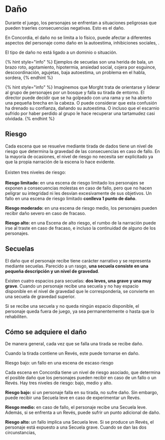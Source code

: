 # Daño

Durante el juego, los personajes se enfrentan a situaciones peligrosas que pueden traerles consecuencias negativas. Esto es el daño.

En Concordia, el daño no se limita a lo físico, puede afectar a diferentes aspectos del personaje como daño en la autoestima, inhibiciones sociales, .

El tipo de daño no está ligado a un dominio o situación.

{% hint style="info" %}
Ejemplos de secuelas son una herida de bala, un brazo roto, agotamiento, hipotermia, ansiedad social, cojera por esguince, descoordinación, agujetas, baja autoestima, un problema en el habla, sordera,&#x20;
{% endhint %}

{% hint style="info" %}
Imaginemos que Morght trata de orientarse y liderar al grupo de personajes por un bosque y falla su tirada de entorno. El director puede decidir que se ha golpeado con una rama y se ha abierto una pequeña brecha en la cabeza. O puede considerar que esta confusión ha drenado su confianza, dañando su autoestima. O incluso que el escarnio sufrido por haber perdido al grupo le hace recuperar una tartamudez casi olvidada.
{% endhint %}

## Riesgo

Cada escena que se resuelve mediante tirada de dados tiene un nivel de riesgo que determina la gravedad de las consecuencias en caso de fallo. En la mayoría de ocasiones, el nivel de riesgo no necesita ser explicitado ya que la propia narración de la escena lo hace evidente.\
\
Existen tres niveles de riesgo:\
\
**Riesgo limitado:** en una escena de riesgo limitado los personajes se exponen a consecuencias molestas en caso de fallo, pero que no hacen peligrar su integridad ni les desvían excesivamente de sus objetivos. Un fallo en una escena de riesgo limitado **conlleva 1 punto de daño**.

**Riesgo moderado:** en una escena de riesgo medio, los personajes pueden recibir daño severo en caso de fracaso.

**Riesgo alto:** en una Escena de alto riesgo, el rumbo de la narración puede irse al traste en caso de fracaso, e incluso la continuidad de alguno de los personajes.

## Secuelas

El daño que el personaje recibe tiene carácter narrativo y se representa mediante secuelas. Parecido a un rasgo, **una secuela consiste en una pequeña descripción y un nivel de gravedad**.

Existen cuatro espacios para secuelas: **dos leves, una grave y una muy grave**. Cuando un personaje recibe una secuela y no hay espacio disponible en el nivel de gravedad que le correspondería, se convierte en una secuela de gravedad superior.

Si se recibe una secuela y no queda ningún espacio disponible, el personaje queda fuera de juego, ya sea permanentemente o hasta que lo rehabiliten.

## Cómo se adquiere el daño

De manera general, cada vez que se falla una tirada se recibe daño.

Cuando la tirada contiene un Revés, este puede tornarse en daño.

Riesgo bajo: un fallo en una escena de escaso riesgo&#x20;



Cada escena en Concordia tiene un nivel de riesgo asociado, que determina el posible daño que los personajes pueden recibir en caso de un fallo o un Revés. Hay tres niveles de riesgo: bajo, medio y alto.

**Riesgo bajo:** si un personaje falla en su tirada, no sufre daño. Sin embargo, puede recibir una Secuela leve en caso de experimentar un Revés.

**Riesgo medio:** en caso de fallo, el personaje recibe una Secuela leve. Además, si se enfrenta a un Revés, puede sufrir un punto adicional de daño.

**Riesgo alto:** un fallo implica una Secuela leve. Si se produce un Revés, el personaje está expuesto a una Secuela grave. Cuando se dan las dos circunstancias,&#x20;

